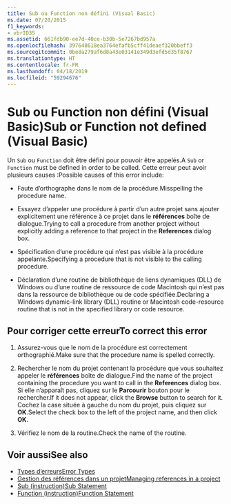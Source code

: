 ```yaml
---
title: Sub ou Function non défini (Visual Basic)
ms.date: 07/20/2015
f1_keywords:
- vbrID35
ms.assetid: 661fdb90-ee7d-40ce-b30b-5e7267bd957a
ms.openlocfilehash: 397648618ea3764efafb5cff41deaef320bbeff3
ms.sourcegitcommit: 0be8a279af6d8a43e03141e349d3efd5d35f8767
ms.translationtype: HT
ms.contentlocale: fr-FR
ms.lasthandoff: 04/18/2019
ms.locfileid: "59294676"
---
```

# <a name="sub-or-function-not-defined-visual-basic"></a><span data-ttu-id="acfaf-102">Sub ou Function non défini (Visual Basic)</span><span class="sxs-lookup"><span data-stu-id="acfaf-102">Sub or Function not defined (Visual Basic)</span></span>
<span data-ttu-id="acfaf-103">Un `Sub` ou `Function` doit être défini pour pouvoir être appelés.</span><span class="sxs-lookup"><span data-stu-id="acfaf-103">A `Sub` or `Function` must be defined in order to be called.</span></span> <span data-ttu-id="acfaf-104">Cette erreur peut avoir plusieurs causes :</span><span class="sxs-lookup"><span data-stu-id="acfaf-104">Possible causes of this error include:</span></span>  
  
-   <span data-ttu-id="acfaf-105">Faute d’orthographe dans le nom de la procédure.</span><span class="sxs-lookup"><span data-stu-id="acfaf-105">Misspelling the procedure name.</span></span>  
  
-   <span data-ttu-id="acfaf-106">Essayez d’appeler une procédure à partir d’un autre projet sans ajouter explicitement une référence à ce projet dans le **références** boîte de dialogue.</span><span class="sxs-lookup"><span data-stu-id="acfaf-106">Trying to call a procedure from another project without explicitly adding a reference to that project in the **References** dialog box.</span></span>  
  
-   <span data-ttu-id="acfaf-107">Spécification d’une procédure qui n’est pas visible à la procédure appelante.</span><span class="sxs-lookup"><span data-stu-id="acfaf-107">Specifying a procedure that is not visible to the calling procedure.</span></span>  
  
-   <span data-ttu-id="acfaf-108">Déclaration d’une routine de bibliothèque de liens dynamiques (DLL) de Windows ou d’une routine de ressource de code Macintosh qui n’est pas dans la ressource de bibliothèque ou de code spécifiée.</span><span class="sxs-lookup"><span data-stu-id="acfaf-108">Declaring a Windows dynamic-link library (DLL) routine or Macintosh code-resource routine that is not in the specified library or code resource.</span></span>  
  
## <a name="to-correct-this-error"></a><span data-ttu-id="acfaf-109">Pour corriger cette erreur</span><span class="sxs-lookup"><span data-stu-id="acfaf-109">To correct this error</span></span>  
  
1. <span data-ttu-id="acfaf-110">Assurez-vous que le nom de la procédure est correctement orthographié.</span><span class="sxs-lookup"><span data-stu-id="acfaf-110">Make sure that the procedure name is spelled correctly.</span></span>  
  
2. <span data-ttu-id="acfaf-111">Rechercher le nom du projet contenant la procédure que vous souhaitez appeler le **références** boîte de dialogue.</span><span class="sxs-lookup"><span data-stu-id="acfaf-111">Find the name of the project containing the procedure you want to call in the **References** dialog box.</span></span> <span data-ttu-id="acfaf-112">Si elle n’apparaît pas, cliquez sur le **Parcourir** bouton pour le rechercher.</span><span class="sxs-lookup"><span data-stu-id="acfaf-112">If it does not appear, click the **Browse** button to search for it.</span></span> <span data-ttu-id="acfaf-113">Cochez la case située à gauche du nom du projet, puis cliquez sur **OK**.</span><span class="sxs-lookup"><span data-stu-id="acfaf-113">Select the check box to the left of the project name, and then click **OK**.</span></span>  
  
3. <span data-ttu-id="acfaf-114">Vérifiez le nom de la routine.</span><span class="sxs-lookup"><span data-stu-id="acfaf-114">Check the name of the routine.</span></span>  
  
## <a name="see-also"></a><span data-ttu-id="acfaf-115">Voir aussi</span><span class="sxs-lookup"><span data-stu-id="acfaf-115">See also</span></span>

- [<span data-ttu-id="acfaf-116">Types d’erreurs</span><span class="sxs-lookup"><span data-stu-id="acfaf-116">Error Types</span></span>](../../../visual-basic/programming-guide/language-features/error-types.md)
- [<span data-ttu-id="acfaf-117">Gestion des références dans un projet</span><span class="sxs-lookup"><span data-stu-id="acfaf-117">Managing references in a project</span></span>](/visualstudio/ide/managing-references-in-a-project)
- [<span data-ttu-id="acfaf-118">Sub (instruction)</span><span class="sxs-lookup"><span data-stu-id="acfaf-118">Sub Statement</span></span>](../../../visual-basic/language-reference/statements/sub-statement.md)
- [<span data-ttu-id="acfaf-119">Function (instruction)</span><span class="sxs-lookup"><span data-stu-id="acfaf-119">Function Statement</span></span>](../../../visual-basic/language-reference/statements/function-statement.md)
